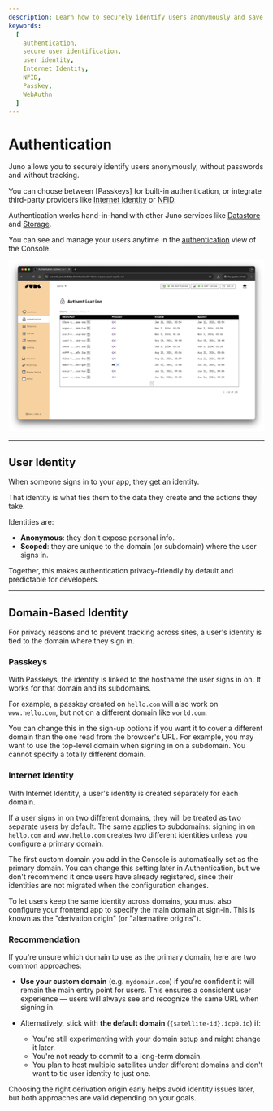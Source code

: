 ```yaml
---
description: Learn how to securely identify users anonymously and save their data in containers you own and control using Juno's authentication services.
keywords:
  [
    authentication,
    secure user identification,
    user identity,
    Internet Identity,
    NFID,
    Passkey,
    WebAuthn
  ]
---
```


# Authentication

Juno allows you to securely identify users anonymously, without passwords and without tracking.

You can choose between [Passkeys] for built-in authentication, or integrate third-party providers like [Internet Identity] or [NFID].

Authentication works hand-in-hand with other Juno services like [Datastore](../datastore/index.mdx) and [Storage](../storage/index.mdx).

You can see and manage your users anytime in the [authentication](https://console.juno.build/authentication) view of the Console.

![An overview of the anonymous display of the users in Juno Console](../../img/satellite/authentication.webp)

---

## User Identity

When someone signs in to your app, they get an identity.

That identity is what ties them to the data they create and the actions they take.

Identities are:

- **Anonymous**: they don't expose personal info.
- **Scoped**: they are unique to the domain (or subdomain) where the user signs in.

Together, this makes authentication privacy-friendly by default and predictable for developers.

---

## Domain-Based Identity

For privacy reasons and to prevent tracking across sites, a user's identity is tied to the domain where they sign in.

### Passkeys

With Passkeys, the identity is linked to the hostname the user signs in on. It works for that domain and its subdomains.

For example, a passkey created on `hello.com` will also work on `www.hello.com`, but not on a different domain like `world.com`.

You can change this in the sign-up options if you want it to cover a different domain than the one read from the browser's URL. For example, you may want to use the top-level domain when signing in on a subdomain. You cannot specify a totally different domain.

### Internet Identity

With Internet Identity, a user's identity is created separately for each domain.

If a user signs in on two different domains, they will be treated as two separate users by default. The same applies to subdomains: signing in on `hello.com` and `www.hello.com` creates two different identities unless you configure a primary domain.

The first custom domain you add in the Console is automatically set as the primary domain. You can change this setting later in Authentication, but we don't recommend it once users have already registered, since their identities are not migrated when the configuration changes.

To let users keep the same identity across domains, you must also configure your frontend app to specify the main domain at sign-in. This is known as the "derivation origin" (or "alternative origins").

### Recommendation

If you're unsure which domain to use as the primary domain, here are two common approaches:

- **Use your custom domain** (e.g. `mydomain.com`) if you're confident it will remain the main entry point for users. This ensures a consistent user experience — users will always see and recognize the same URL when signing in.

- Alternatively, stick with **the default domain** (`{satellite-id}.icp0.io`) if:
  - You're still experimenting with your domain setup and might change it later.
  - You're not ready to commit to a long-term domain.
  - You plan to host multiple satellites under different domains and don't want to tie user identity to just one.

Choosing the right derivation origin early helps avoid identity issues later, but both approaches are valid depending on your goals.

[Internet Identity]: ../../terminology.md#internet-identity
[NFID]: ../../terminology.md#nfid
